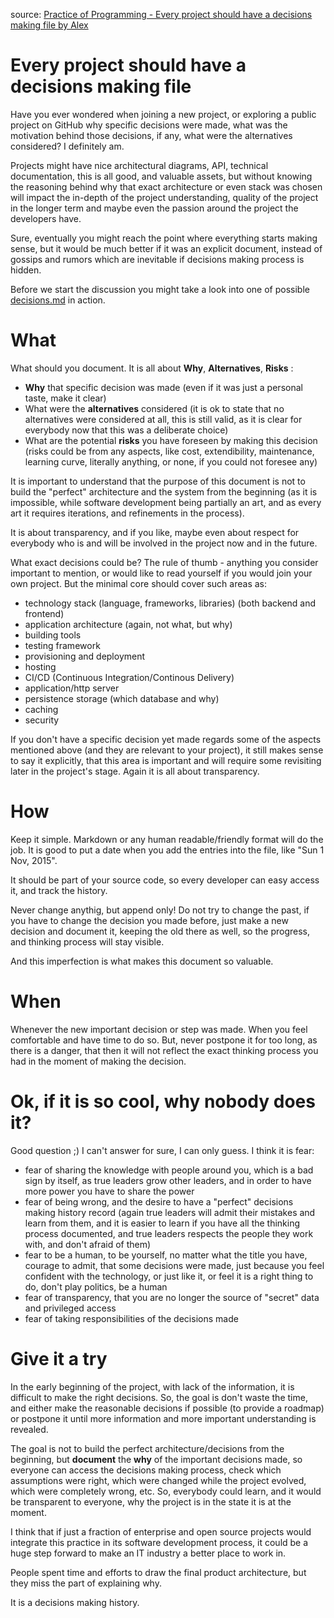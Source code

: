 source: [Practice of Programming - Every project should have a decisions making file by Alex](http://www.akazlou.com/posts/2015-11-09-every-project-should-have-decisions.html)

# Every project should have a decisions making file

Have you ever wondered when joining a new project, or exploring a public project on GitHub why specific decisions were made, what was the motivation behind those decisions, if any, what were the alternatives considered? I definitely am.

Projects might have nice architectural diagrams, API, technical documentation, this is all good, and valuable assets, but without knowing the reasoning behind why that exact architecture or even stack was chosen will impact the in-depth of the project understanding, quality of the project in the longer term and maybe even the passion around the project the developers have.

Sure, eventually you might reach the point where everything starts making sense, but it would be much better if it was an explicit document, instead of gossips and rumors which are inevitable if decisions making process is hidden.

Before we start the discussion you might take a look into one of possible [decisions.md](https://github.com/zshamrock/stonesgame.io/blob/master/decisions.md) in action.

# What

What should you document. It is all about **Why**, **Alternatives**, **Risks** :

- **Why** that specific decision was made (even if it was just a personal taste, make it clear)
- What were the **alternatives** considered (it is ok to state that no alternatives were considered at all, this is still valid, as it is clear for everybody now that this was a deliberate choice)
- What are the potential **risks** you have foreseen by making this decision (risks could be from any aspects, like cost, extendibility, maintenance, learning curve, literally anything, or none, if you could not foresee any)

It is important to understand that the purpose of this document is not to build the "perfect" architecture and the system from the beginning (as it is impossible, while software development being partially an art, and as every art it requires iterations, and refinements in the process).

It is about transparency, and if you like, maybe even about respect for everybody who is and will be involved in the project now and in the future.

What exact decisions could be? The rule of thumb - anything you consider important to mention, or would like to read yourself if you would join your own project. But the minimal core should cover such areas as:

- technology stack (language, frameworks, libraries) (both backend and frontend)
- application architecture (again, not what, but why)
- building tools
- testing framework
- provisioning and deployment
- hosting
- CI/CD (Continuous Integration/Continous Delivery)
- application/http server
- persistence storage (which database and why)
- caching
- security

If you don't have a specific decision yet made regards some of the aspects mentioned above (and they are relevant to your project), it still makes sense to say it explicitly, that this area is important and will require some revisiting later in the project's stage. Again it is all about transparency.

# How

Keep it simple. Markdown or any human readable/friendly format will do the job. It is good to put a date when you add the entries into the file, like "Sun 1 Nov, 2015".

It should be part of your source code, so every developer can easy access it, and track the history.

Never change anythig, but append only! Do not try to change the past, if you have to change the decision you made before, just make a new decision and document it, keeping the old there as well, so the progress, and thinking process will stay visible.

And this imperfection is what makes this document so valuable.

# When

Whenever the new important decision or step was made. When you feel comfortable and have time to do so. But, never postpone it for too long, as there is a danger, that then it will not reflect the exact thinking process you had in the moment of making the decision.

# Ok, if it is so cool, why nobody does it?

Good question ;) I can't answer for sure, I can only guess. I think it is fear:

- fear of sharing the knowledge with people around you, which is a bad sign by itself, as true leaders grow other leaders, and in order to have more power you have to share the power
- fear of being wrong, and the desire to have a "perfect" decisions making history record (again true leaders will admit their mistakes and learn from them, and it is easier to learn if you have all the thinking process documented, and true leaders respects the people they work with, and don't afraid of them)
- fear to be a human, to be yourself, no matter what the title you have, courage to admit, that some decisions were made, just because you feel confident with the technology, or just like it, or feel it is a right thing to do, don't play politics, be a human
- fear of transparency, that you are no longer the source of "secret" data and privileged access
- fear of taking responsibilities of the decisions made

# Give it a try

In the early beginning of the project, with lack of the information, it is difficult to make the right decisions. So, the goal is don't waste the time, and either make the reasonable decisions if possible (to provide a roadmap) or postpone it until more information and more important understanding is revealed.

The goal is not to build the perfect architecture/decisions from the beginning, but **document** the **why** of the important decisions made, so everyone can access the decisions making process, check which assumptions were right, which were changed while the project evolved, which were completely wrong, etc. So, everybody could learn, and it would be transparent to everyone, why the project is in the state it is at the moment.

I think that if just a fraction of enterprise and open source projects would integrate this practice in its software development process, it could be a huge step forward to make an IT industry a better place to work in.

People spent time and efforts to draw the final product architecture, but they miss the part of explaining why.

It is a decisions making history.
